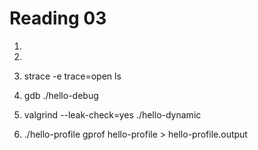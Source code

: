 Reading 03
==========

1.

2.

3. strace -e trace=open ls

4. gdb ./hello-debug

5. valgrind --leak-check=yes ./hello-dynamic

6. ./hello-profile
gprof hello-profile > hello-profile.output
